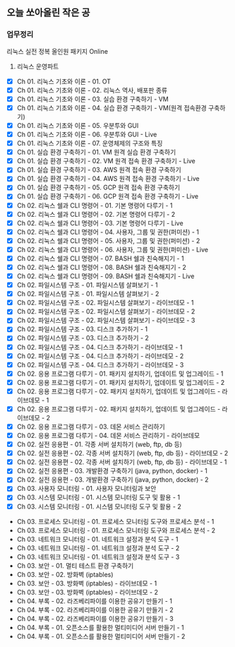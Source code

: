 ## 오늘 쏘아올린 작은 공

### 업무정리
리눅스 실전 정복 올인원 패키지 Online
1. 리눅스 운영파트
- [x] Ch 01. 리눅스 기초와 이론 - 01. OT 
- [x] Ch 01. 리눅스 기초와 이론 - 02. 리눅스 역사, 배포판 종류 
- [x] Ch 01. 리눅스 기초와 이론 - 03. 실습 환경 구축하기 - VM  
- [x] Ch 01. 리눅스 기초와 이론 - 04. 실습 환경 구축하기 - VM(원격 접속환경 구축하기) 
- [x] Ch 01. 리눅스 기초와 이론 - 05. 우분투와 GUI  
- [x] Ch 01. 리눅스 기초와 이론 - 06. 우분투와 GUI - Live 
- [x] Ch 01. 리눅스 기초와 이론 - 07. 운영체제의 구조와 특징 
- [x] Ch 01. 실습 환경 구축하기 - 01. VM 원격 실습 환경 구축하기 
- [x] Ch 01. 실습 환경 구축하기 - 02. VM 원격 접속 환경 구축하기 - Live 
- [x] Ch 01. 실습 환경 구축하기 - 03. AWS 원격 접속 환경 구축하기 
- [x] Ch 01. 실습 환경 구축하기 - 04. AWS 원격 접속 환경 구축하기 - Live 
- [x] Ch 01. 실습 환경 구축하기 - 05. GCP 원격 접속 환경 구축하기 
- [x] Ch 01. 실습 환경 구축하기 - 06. GCP 원격 접속 환경 구축하기 - Live 
- [x] Ch 02. 리눅스 쉘과 CLI 명령어 - 01. 기본 명령어 다루기 - 1 
- [x] Ch 02. 리눅스 쉘과 CLI 명령어 - 02. 기본 명령어 다루기 - 2 
- [x] Ch 02. 리눅스 쉘과 CLI 명령어 - 03. 기본 명령어 다루기 - Live
- [x] Ch 02. 리눅스 쉘과 CLI 명령어 - 04. 사용자, 그룹 및 권한(퍼미션) - 1 
- [x] Ch 02. 리눅스 쉘과 CLI 명령어 - 05. 사용자, 그룹 및 권한(퍼미션) - 2 
- [x] Ch 02. 리눅스 쉘과 CLI 명령어 - 06. 사용자, 그룹 및 권한(퍼미션) - Live 
- [x] Ch 02. 리눅스 쉘과 CLI 명령어 - 07. BASH 쉘과 친숙해지기 - 1 
- [x] Ch 02. 리눅스 쉘과 CLI 명령어 - 08. BASH 쉘과 친숙해지기 - 2 
- [x] Ch 02. 리눅스 쉘과 CLI 명령어 - 09. BASH 쉘과 친숙해지기 - Live 
- [x] Ch 02. 파일시스템 구조 - 01. 파일시스템 살펴보기 - 1 
- [x] Ch 02. 파일시스템 구조 - 01. 파일시스템 살펴보기 - 2 
- [x] Ch 02. 파일시스템 구조 - 02. 파일시스템 살펴보기 - 라이브데모 - 1 
- [x] Ch 02. 파일시스템 구조 - 02. 파일시스템 살펴보기 - 라이브데모 - 2 
- [x] Ch 02. 파일시스템 구조 - 02. 파일시스템 살펴보기 - 라이브데모 - 3 
- [x] Ch 02. 파일시스템 구조 - 03. 디스크 추가하기 - 1 
- [x] Ch 02. 파일시스템 구조 - 03. 디스크 추가하기 - 2 
- [x] Ch 02. 파일시스템 구조 - 04. 디스크 추가하기 - 라이브데모 - 1 
- [x] Ch 02. 파일시스템 구조 - 04. 디스크 추가하기 - 라이브데모 - 2 
- [x] Ch 02. 파일시스템 구조 - 04. 디스크 추가하기 - 라이브데모 - 3 
- [x] Ch 02. 응용 프로그램 다루기 - 01. 패키지 설치하기, 업데이트 및 업그레이드 - 1 
- [x] Ch 02. 응용 프로그램 다루기 - 01. 패키지 설치하기, 업데이트 및 업그레이드 - 2 
- [x] Ch 02. 응용 프로그램 다루기 - 02. 패키지 설치하기, 업데이트 및 업그레이드 - 라이브데모 - 1 
- [x] Ch 02. 응용 프로그램 다루기 - 02. 패키지 설치하기, 업데이트 및 업그레이드 - 라이브데모 - 2 
- [x] Ch 02. 응용 프로그램 다루기 - 03. 데몬 서비스 관리하기 
- [x] Ch 02. 응용 프로그램 다루기 - 04. 데몬 서비스 관리하기 - 라이브데모 
- [x] Ch 02. 실전 응용편 - 01. 각종 서버 설치하기 (web, ftp, db 등) 
- [x] Ch 02. 실전 응용편 - 02. 각종 서버 설치하기 (web, ftp, db 등) - 라이브데모 - 2 
- [x] Ch 02. 실전 응용편 - 02. 각종 서버 설치하기 (web, ftp, db 등) - 라이브데모 - 1 
- [x] Ch 02. 실전 응용편 - 03. 개발환경 구축하기 (java, python, docker) - 1 
- [x] Ch 02. 실전 응용편 - 03. 개발환경 구축하기 (java, python, docker) - 2 
- [x] Ch 03. 사용자 모니터링 - 01. 사용자 모니터링과 보안 
- [x] Ch 03. 시스템 모니터링 - 01. 시스템 모니터링 도구 및 활용 - 1 
- [x] Ch 03. 시스템 모니터링 - 01. 시스템 모니터링 도구 및 활용 - 2 
- Ch 03. 프로세스 모니터링 - 01. 프로세스 모니터링 도구와 프로세스 분석 - 1 
- Ch 03. 프로세스 모니터링 - 01. 프로세스 모니터링 도구와 프로세스 분석 - 2 
- Ch 03. 네트워크 모니터링 - 01. 네트워크 설정과 분석 도구 - 1 
- Ch 03. 네트워크 모니터링 - 01. 네트워크 설정과 분석 도구 - 2 
- Ch 03. 네트워크 모니터링 - 01. 네트워크 설정과 분석 도구 - 3 
- Ch 03. 보안 - 01. 멀티 테스트 환경 구축하기 
- Ch 03. 보안 - 02. 방화벽 (iptables) 
- Ch 03. 보안 - 03. 방화벽 (iptables) - 라이브데모 - 1 
- Ch 03. 보안 - 03. 방화벽 (iptables) - 라이브데모 - 2 
- Ch 04. 부록 - 02. 라즈베리파이를 이용한 공유기 만들기 - 1 
- Ch 04. 부록 - 02. 라즈베리파이를 이용한 공유기 만들기 - 2 
- Ch 04. 부록 - 02. 라즈베리파이를 이용한 공유기 만들기 - 3 
- Ch 04. 부록 - 01. 오픈소스를 활용한 멀티미디어 서버 만들기 - 1 
- Ch 04. 부록 - 01. 오픈소스를 활용한 멀티미디어 서버 만들기 - 2